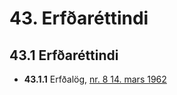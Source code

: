 # 43. Erfðaréttindi

## 43.1 Erfðaréttindi

* __43.1.1__ Erfðalög, [nr. 8 14. mars 1962](1962008.md)

